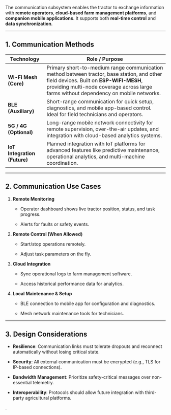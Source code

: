 The communication subsystem enables the tractor to exchange information with **remote operators**, **cloud-based farm management platforms**, and **companion mobile applications**. It supports both **real-time control** and **data synchronization**.

---

## 1. Communication Methods

|Technology|Role / Purpose|
|---|---|
|**Wi-Fi Mesh (Core)**|Primary short-to-medium range communication method between tractor, base station, and other field devices. Built on **ESP-WIFI-MESH**, providing multi-node coverage across large farms without dependency on mobile networks.|
|**BLE (Auxiliary)**|Short-range communication for quick setup, diagnostics, and mobile app-based control. Ideal for field technicians and operators.|
|**5G / 4G (Optional)**|Long-range mobile network connectivity for remote supervision, over-the-air updates, and integration with cloud-based analytics systems.|
|**IoT Integration (Future)**|Planned integration with IoT platforms for advanced features like predictive maintenance, operational analytics, and multi-machine coordination.|

---

## 2. Communication Use Cases

1. **Remote Monitoring**
    
    - Operator dashboard shows live tractor position, status, and task progress.
        
    - Alerts for faults or safety events.
        
2. **Remote Control (When Allowed)**
    
    - Start/stop operations remotely.
        
    - Adjust task parameters on the fly.
        
3. **Cloud Integration**
    
    - Sync operational logs to farm management software.
        
    - Access historical performance data for analytics.
        
4. **Local Maintenance & Setup**
    
    - BLE connection to mobile app for configuration and diagnostics.
        
    - Mesh network maintenance tools for technicians.
        

---

## 3. Design Considerations

- **Resilience**: Communication links must tolerate dropouts and reconnect automatically without losing critical state.
    
- **Security**: All external communication must be encrypted (e.g., TLS for IP-based connections).
    
- **Bandwidth Management**: Prioritize safety-critical messages over non-essential telemetry.
    
- **Interoperability**: Protocols should allow future integration with third-party agricultural platforms.
    
.


